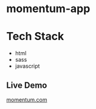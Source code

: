 # momentum-app

# Tech Stack 
- html
- sass
- javascript

## Live Demo
[momentum.com](https://elle008.github.io/momentum-app/)

